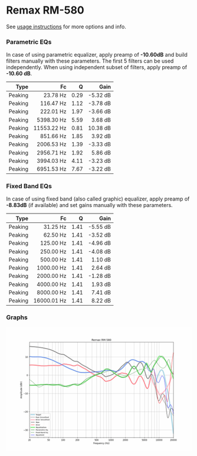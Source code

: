 # Remax RM-580
See [usage instructions](https://github.com/jaakkopasanen/AutoEq#usage) for more options and info.

### Parametric EQs
In case of using parametric equalizer, apply preamp of **-10.60dB** and build filters manually
with these parameters. The first 5 filters can be used independently.
When using independent subset of filters, apply preamp of **-10.60 dB**.

| Type    | Fc          |    Q | Gain     |
|--------:|------------:|-----:|---------:|
| Peaking | 23.78 Hz    | 0.29 | -5.32 dB |
| Peaking | 116.47 Hz   | 1.12 | -3.78 dB |
| Peaking | 222.01 Hz   | 1.97 | -3.66 dB |
| Peaking | 5398.30 Hz  | 5.59 | 3.68 dB  |
| Peaking | 11553.22 Hz | 0.81 | 10.38 dB |
| Peaking | 851.66 Hz   | 1.85 | 3.92 dB  |
| Peaking | 2006.53 Hz  | 1.39 | -3.33 dB |
| Peaking | 2956.71 Hz  | 1.92 | 5.86 dB  |
| Peaking | 3994.03 Hz  | 4.11 | -3.23 dB |
| Peaking | 6951.53 Hz  | 7.67 | -3.22 dB |

### Fixed Band EQs
In case of using fixed band (also called graphic) equalizer, apply preamp of **-8.83dB**
(if available) and set gains manually with these parameters.

| Type    | Fc          |    Q | Gain     |
|--------:|------------:|-----:|---------:|
| Peaking | 31.25 Hz    | 1.41 | -5.55 dB |
| Peaking | 62.50 Hz    | 1.41 | -3.52 dB |
| Peaking | 125.00 Hz   | 1.41 | -4.96 dB |
| Peaking | 250.00 Hz   | 1.41 | -4.08 dB |
| Peaking | 500.00 Hz   | 1.41 | 1.10 dB  |
| Peaking | 1000.00 Hz  | 1.41 | 2.64 dB  |
| Peaking | 2000.00 Hz  | 1.41 | -1.28 dB |
| Peaking | 4000.00 Hz  | 1.41 | 1.93 dB  |
| Peaking | 8000.00 Hz  | 1.41 | 7.41 dB  |
| Peaking | 16000.01 Hz | 1.41 | 8.22 dB  |

### Graphs
![](./Remax%20RM-580.png)